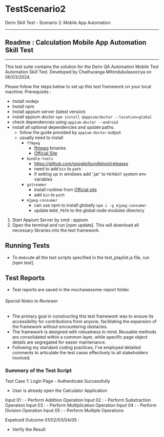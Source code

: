 # TestScenario2
Deriv Skill Test - Scenario 2:  Mobile App Automation

-----------------------------------------------------------------------
##       Readme : Calculation Mobile App Automation Skill Test       ##
-----------------------------------------------------------------------

This test suite contains the solution for the Deriv QA Automation Mobile Test Automation Skill Test. 
Developed by Chathuranga Mihindukulasooriya on 06/03/2024.

Please follow the steps below to set up this test framework on your local machine:
Prerequisits : 
- Install nodejs
- Install npm
- Install appium server (latest version)
- install appium doctor `npm install @appium/doctor --location=global`
- check dependencies using `appium-doctor --android`
- install all optional dependencies and update paths.
  - follow the guide provided by `appium-doctor` output
  - usually need to install
    - `ffmpeg` 
      - [ffmpeg](https://github.com/BtbN/FFmpeg-Builds/releases) binaries
      - [Official Site](https://ffmpeg.org/download.html)
    - `bundle-tools`
      - https://github.com/google/bundletool/releases
      - need to add `bin` to `path`
      - if setting up in windows add '.jar' to `PATHEXT` system env variables 
    - `gstreamer` 
      - install runtime from [Official site](https://gstreamer.freedesktop.org/documentation/installing/on-windows.html?gi-language=c)
      - add `bin` to `path` 
    - `mjpeg-consumer`
        - can use npm to install globally `npm i -g mjpeg-consumer`
        - update `NODE_PATH` to the global node modules directory 

1. Start Appium Server by cmd : appium
2. Open the terminal and run [npm update]. This will download all necessary libraries into the test framework.

## Running Tests
- To execute all the test scripts specified in the test_playlist.js file, run [npm test].

## Test Reports
- Test reports are saved in the mochawesome-report folder.

###### Special Notes to Reviewer ######
+ The primary goal in constructing this test framework was to ensure its accessibility for contributions from anyone, facilitating the expansion of the framework without encountering obstacles.
+ The framework is designed with robustness in mind. Reusable methods are consolidated within a common layer, while specific page object details are segregated for easier maintenance.
+ Following my standard coding practices, I've employed detailed comments to articulate the test cases effectively to all stakeholders involved.


### Summery of the Test Script
Test Case 1: Login Page - Authenticate Successfully
  - User is already open the Calculator Application

  Input 01 : - Perform Addition Operation
  Input 02 : - Perform Substraction Operation
  Input 03 : - Perform Multiplication Operation
  Input 04 : - Perform Division Operation
  Input 05 : - Perform Multiple Operations

  Expetced Outcome 01/02/03/04/05 : 
  - Verify the Result


